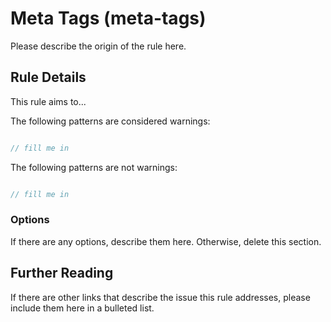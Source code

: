 # Meta Tags (meta-tags)

Please describe the origin of the rule here.


## Rule Details

This rule aims to...

The following patterns are considered warnings:

```js

// fill me in

```

The following patterns are not warnings:

```js

// fill me in

```

### Options

If there are any options, describe them here. Otherwise, delete this section.

## Further Reading

If there are other links that describe the issue this rule addresses, please include them here in a bulleted list.
